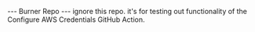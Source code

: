 --- Burner Repo ---
ignore this repo. it's for testing out functionality of the Configure AWS Credentials GitHub Action.
